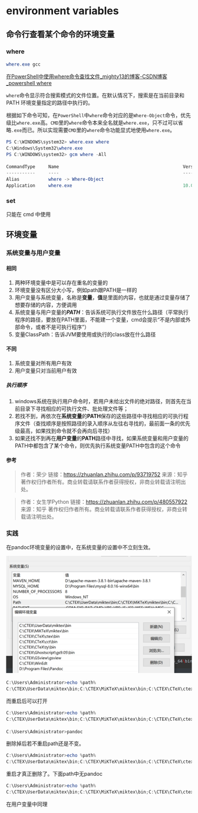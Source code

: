 # environment variables

## 命令行查看某个命令的环境变量

### where

```powershell
where.exe gcc
```

[在PowerShell中使用where命令查找文件_mighty13的博客-CSDN博客_powershell where](https://blog.csdn.net/mighty13/article/details/119880762)

`where`命令显示符合搜索模式的文件位置。在默认情况下，搜索是在当前目录和 PATH 环境变量指定的路径中执行的。

根据如下命令可知，在`PowerShell`中`where`命令对应的是`Where-Object`命令，优先级比`where.exe`高。`CMD`里的`where`命令本来全名就是`where.exe`，只不过可以省略`.exe`而已。所以实现需要`CMD`里的`where`命令功能显式地使用`where.exe`。

```powershell
PS C:\WINDOWS\system32> where.exe where
C:\Windows\System32\where.exe
PS C:\WINDOWS\system32> gcm where -All

CommandType     Name                                               Version    Source
-----------     ----                                               -------    ------
Alias           where -> Where-Object
Application     where.exe                                          10.0.19... 
```

### set

只能在 cmd 中使用

## 环境变量

### 系统变量与用户变量

#### 相同

1.   两种环境变量中是可以存在重名的变量的
2.   环境变量没有区分大小写，例如path跟PATH是一样的
3.   用户变量与系统变量，名称是**变量**，**值**是里面的内容，也就是通过变量存储了想要存储的内容，方便调用
4.   系统变量与用户变量的***PATH***：告诉系统可执行文件放在什么路径（平常执行程序的路径，要放在PATH里面，不能建一个变量，cmd会提示“不是内部或外部命令，或者不是可执行程序”）
5.   变量ClassPath：告诉JVM要使用或执行的class放在什么路径

#### 不同

1.   系统变量对所有用户有效
2.   用户变量只对当前用户有效

##### 执行顺序

1.   windows系统在执行用户命令时，若用户未给出文件的绝对路径，则首先在当前目录下寻找相应的可执行文件、批处理文件等；
2.   若找不到，再依次在**系统变量**的**PATH**保存的这些路径中寻找相应的可执行程序文件（查找顺序是按照路径的录入顺序从左往右寻找的，最前面一条的优先级最高，如果找到命令就不会再向后寻找）
3.   如果还找不到再在**用户变量**的**PATH**路径中寻找，如果系统变量和用户变量的PATH中都包含了某个命令，则优先执行系统变量PATH中包含的这个命令

#### 参考

>   作者：荣少
>   链接：https://zhuanlan.zhihu.com/p/93719752
>   来源：知乎
>   著作权归作者所有。商业转载请联系作者获得授权，非商业转载请注明出处。

>   作者：女生学Python
>   链接：https://zhuanlan.zhihu.com/p/480557922
>   来源：知乎
>   著作权归作者所有。商业转载请联系作者获得授权，非商业转载请注明出处。

### 实践

在pandoc环境变量的设置中，在系统变量的设置中不立刻生效。

<img src="img/image-20221012163021838.png" alt="image-20221012163021838" style="zoom:50%;" />

```powershell
C:\Users\Administrator>echo %path%
C:\CTEX\UserData\miktex\bin;C:\CTEX\MiKTeX\miktex\bin;C:\CTEX\CTeX\ctex\bin;C:\CTEX\CTeX\cct\bin;C:\CTEX\CTeX\ty\bin;C:\CTEX\Ghostscript\gs9.05\bin;C:\CTEX\GSview\gsview;C:\CTEX\WinEdt;D:\Python310\Scripts\;D:\Python310\;E:\Study\cocos-2d\cocos2d-x-3.17.2\templates;E:\Study\cocos-2d\cocos2d-x-3.17.2\tools\cocos2d-console\bin;C:\Users\Administrator\AppData\Local\Microsoft\WindowsApps;D:\Program Files (x86)\Git\bin;D:\Program Files\JetBrains\CLion 2020.1.3\bin;D:\Program Files\JetBrains\IntelliJ IDEA 2019.3.5\bin;D:\Program Files\JetBrains\PhpStorm 2019.1\bin;D:\jdk1.7;D:\Users\Administrator\AppData\Local\Programs\Microsoft VS Code\bin;C:\Users\Administrator\AppData\Local\GitHubDesktop\bin;D:\Downloads\Compressed\Pixeval\Pixeval;D:\Program Files\JetBrains\PyCharm Community Edition 2020.2.1\bin;;D:\Program Files\JetBrains\DataGrip 2021.1.1\bin;;C:\Users\Administrator\.dotnet\tools;D:\apache-maven-3.8.1-bin\apache-maven-3.8.1\bin;C:\Users\Administrator\AppData\Roaming\npm;C:\Users\Administrator\AppData\Local\Microsoft\WindowsApps;D:\Neovim\bin;D:\mingw64\bin;D:\cmake-3.23.1-windows-x86_64\bin;D:\Program Files\LLVM\bin;
```

而重启后可以打开

```powershell
C:\Users\Administrator>echo %path%
C:\CTEX\UserData\miktex\bin;C:\CTEX\MiKTeX\miktex\bin;C:\CTEX\CTeX\ctex\bin;C:\CTEX\CTeX\cct\bin;C:\CTEX\CTeX\ty\bin;C:\CTEX\Ghostscript\gs9.05\bin;C:\CTEX\GSview\gsview;C:\CTEX\WinEdt;D:\Program Files\Pandoc;D:\Python310\Scripts\;D:\Python310\;E:\Study\cocos-2d\cocos2d-x-3.17.2\templates;E:\Study\cocos-2d\cocos2d-x-3.17.2\tools\cocos2d-console\bin;C:\Users\Administrator\AppData\Local\Microsoft\WindowsApps;D:\Program Files (x86)\Git\bin;D:\Program Files\JetBrains\CLion 2020.1.3\bin;D:\Program Files\JetBrains\IntelliJ IDEA 2019.3.5\bin;D:\Program Files\JetBrains\PhpStorm 2019.1\bin;D:\jdk1.7;D:\Users\Administrator\AppData\Local\Programs\Microsoft VS Code\bin;C:\Users\Administrator\AppData\Local\GitHubDesktop\bin;D:\Downloads\Compressed\Pixeval\Pixeval;D:\Program Files\JetBrains\PyCharm Community Edition 2020.2.1\bin;;D:\Program Files\JetBrains\DataGrip 2021.1.1\bin;;C:\Users\Administrator\.dotnet\tools;D:\apache-maven-3.8.1-bin\apache-maven-3.8.1\bin;C:\Users\Administrator\AppData\Roaming\npm;C:\Users\Administrator\AppData\Local\Microsoft\WindowsApps;D:\Neovim\bin;D:\mingw64\bin;D:\cmake-3.23.1-windows-x86_64\bin;D:\Program Files\LLVM\bin;

C:\Users\Administrator>pandoc

```

删除掉后若不重启path还是不变。

```powershell
C:\Users\Administrator>echo %path%
C:\CTEX\UserData\miktex\bin;C:\CTEX\MiKTeX\miktex\bin;C:\CTEX\CTeX\ctex\bin;C:\CTEX\CTeX\cct\bin;C:\CTEX\CTeX\ty\bin;C:\CTEX\Ghostscript\gs9.05\bin;C:\CTEX\GSview\gsview;C:\CTEX\WinEdt;D:\Program Files\Pandoc;D:\Python310\Scripts\;D:\Python310\;E:\Study\cocos-2d\cocos2d-x-3.17.2\templates;E:\Study\cocos-2d\cocos2d-x-3.17.2\tools\cocos2d-console\bin;C:\Users\Administrator\AppData\Local\Microsoft\WindowsApps;D:\Program Files (x86)\Git\bin;D:\Program Files\JetBrains\CLion 2020.1.3\bin;D:\Program Files\JetBrains\IntelliJ IDEA 2019.3.5\bin;D:\Program Files\JetBrains\PhpStorm 2019.1\bin;D:\jdk1.7;D:\Users\Administrator\AppData\Local\Programs\Microsoft VS Code\bin;C:\Users\Administrator\AppData\Local\GitHubDesktop\bin;D:\Downloads\Compressed\Pixeval\Pixeval;D:\Program Files\JetBrains\PyCharm Community Edition 2020.2.1\bin;;D:\Program Files\JetBrains\DataGrip 2021.1.1\bin;;C:\Users\Administrator\.dotnet\tools;D:\apache-maven-3.8.1-bin\apache-maven-3.8.1\bin;C:\Users\Administrator\AppData\Roaming\npm;C:\Users\Administrator\AppData\Local\Microsoft\WindowsApps;D:\Neovim\bin;D:\mingw64\bin;D:\cmake-3.23.1-windows-x86_64\bin;D:\Program Files\LLVM\bin;

```

重启才真正删除了。下面path中无pandoc

```powershell
C:\Users\Administrator>echo %path%
C:\CTEX\UserData\miktex\bin;C:\CTEX\MiKTeX\miktex\bin;C:\CTEX\CTeX\ctex\bin;C:\CTEX\CTeX\cct\bin;C:\CTEX\CTeX\ty\bin;C:\CTEX\Ghostscript\gs9.05\bin;C:\CTEX\GSview\gsview;C:\CTEX\WinEdt;D:\Python310\Scripts\;D:\Python310\;E:\Study\cocos-2d\cocos2d-x-3.17.2\templates;E:\Study\cocos-2d\cocos2d-x-3.17.2\tools\cocos2d-console\bin;C:\Users\Administrator\AppData\Local\Microsoft\WindowsApps;D:\Program Files (x86)\Git\bin;D:\Program Files\JetBrains\CLion 2020.1.3\bin;D:\Program Files\JetBrains\IntelliJ IDEA 2019.3.5\bin;D:\Program Files\JetBrains\PhpStorm 2019.1\bin;D:\jdk1.7;D:\Users\Administrator\AppData\Local\Programs\Microsoft VS Code\bin;C:\Users\Administrator\AppData\Local\GitHubDesktop\bin;D:\Downloads\Compressed\Pixeval\Pixeval;D:\Program Files\JetBrains\PyCharm Community Edition 2020.2.1\bin;;D:\Program Files\JetBrains\DataGrip 2021.1.1\bin;;C:\Users\Administrator\.dotnet\tools;D:\apache-maven-3.8.1-bin\apache-maven-3.8.1\bin;C:\Users\Administrator\AppData\Roaming\npm;C:\Users\Administrator\AppData\Local\Microsoft\WindowsApps;D:\Neovim\bin;D:\mingw64\bin;D:\cmake-3.23.1-windows-x86_64\bin;D:\Program Files\LLVM\bin;
```

在用户变量中同理



